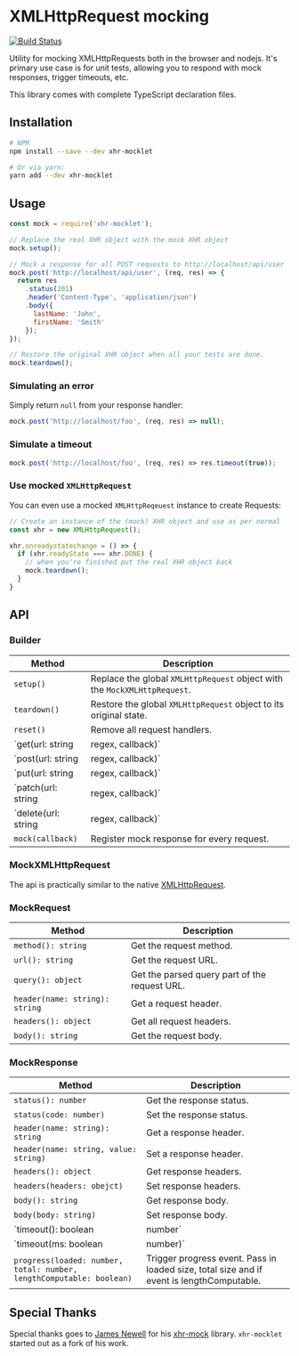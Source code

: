 # XMLHttpRequest mocking

[![Build Status](https://travis-ci.org/marvinhagemeister/xhr-mocklet.svg?branch=master)](https://travis-ci.org/marvinhagemeister/xhr-mocklet)

Utility for mocking XMLHttpRequests both in the browser and nodejs. It's primary
use case is for unit tests, allowing you to respond with mock responses, trigger
timeouts, etc.

This library comes with complete TypeScript declaration files.

## Installation

```bash
# NPM
npm install --save --dev xhr-mocklet

# Or via yarn:
yarn add --dev xhr-mocklet
```

## Usage

```js
const mock = require('xhr-mocklet');

// Replace the real XHR object with the mock XHR object
mock.setup();

// Mock a response for all POST requests to http://localhost/api/user
mock.post('http://localhost/api/user', (req, res) => {
  return res
    .status(201)
    .header('Content-Type', 'application/json')
    .body({
      lastName: 'John',
      firstName: 'Smith'
    });
});

// Restore the original XHR object when all your tests are done.
mock.teardown();
```

### Simulating an error

Simply return `null` from your response handler:

```js
mock.post('http://localhost/foo', (req, res) => null);
```

### Simulate a timeout

```js
mock.post('http://localhost/foo', (req, res) => res.timeout(true));
```

### Use mocked `XMLHttpRequest`

You can even use a mocked `XMLHttpReqeuest` instance to create Requests:

```js
// Create an instance of the (mock) XHR object and use as per normal
const xhr = new XMLHttpRequest();

xhr.onreadystatechange = () => {
  if (xhr.readyState === xhr.DONE) {
    // when you're finished put the real XHR object back
    mock.teardown();
  }
}
```

## API

### Builder

| Method | Description |
|---|---|
| `setup()` | Replace the global `XMLHttpRequest` object with the `MockXMLHttpRequest`. |
| `teardown()` | Restore the global `XMLHttpRequest` object to its original state. |
| `reset()` | Remove all request handlers. |
| `get(url: string | regex, callback)` | Create `GET` mock response for a specific url. |
| `post(url: string | regex, callback)` | Create `POST` mock response for a specific url. |
| `put(url: string | regex, callback)` | Create `PUT` mock response for a specific url. |
| `patch(url: string | regex, callback)` | Create `PATCH` mock response for a specific url. |
| `delete(url: string | regex, callback)` | Create `DELETE` mock response for a specific url. |
| `mock(callback)` | Register mock response for every request. |

### MockXMLHttpRequest

The api is practically similar to the native [XMLHttpRequest](https://developer.mozilla.org/en-US/docs/Web/API/XMLHttpRequest).

### MockRequest

| Method | Description |
|---|---|
| `method(): string` | Get the request method. |
| `url(): string` | Get the request URL. |
| `query(): object` | Get the parsed query part of the request URL. |
| `header(name: string): string` | Get a request header. |
| `headers(): object` | Get all request headers. |
| `body(): string` | Get the request body. |

### MockResponse

| Method | Description |
|---|---|
| `status(): number` | Get the response status. |
| `status(code: number)` | Set the response status. |
| `header(name: string): string` | Get a response header. |
| `header(name: string, value: string)` | Set a response header. |
| `headers(): object` | Get response headers. |
| `headers(headers: obejct)` | Set response headers. |
| `body(): string` | Get response body. |
| `body(body: string)` | Set response body. |
| `timeout(): boolean | number` | Get weather the response will trigger a timeout. |
| `timeout(ms: boolean | number)` | Set a timeout, otherwise default to the value set on the XHR object. |
| `progress(loaded: number, total: number, lengthComputable: boolean)` | Trigger progress event. Pass in loaded size, total size and if event is lengthComputable. |

## Special Thanks

Special thanks goes to [James Newell](https://github.com/jameslnewell/) for his
[xhr-mock](https://github.com/jameslnewell/xhr-mock) library. `xhr-mocklet`
started out as a fork of his work.
